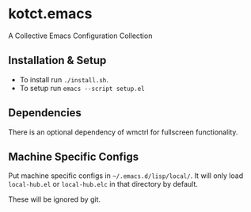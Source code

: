 kotct.emacs
===========

A Collective Emacs Configuration Collection

Installation & Setup
------------

* To install run `./install.sh`.
* To setup run `emacs --script setup.el`

Dependencies
------------
There is an optional dependency of wmctrl for fullscreen functionality.

Machine Specific Configs
------------
Put machine specific configs in `~/.emacs.d/lisp/local/`.
It will only load `local-hub.el` or `local-hub.elc` in that directory by default.

These will be ignored by git.